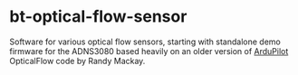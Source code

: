 # bt-optical-flow-sensor

Software for various optical flow sensors, starting with standalone demo firmware for the ADNS3080 
based heavily on an older version of [ArduPilot](https://github.com/diydrones/ardupilot) OpticalFlow 
code by Randy Mackay.

